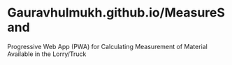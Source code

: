 # Gauravhulmukh.github.io/MeasureSand
Progressive Web App (PWA) for Calculating Measurement of Material Available in the Lorry/Truck 
